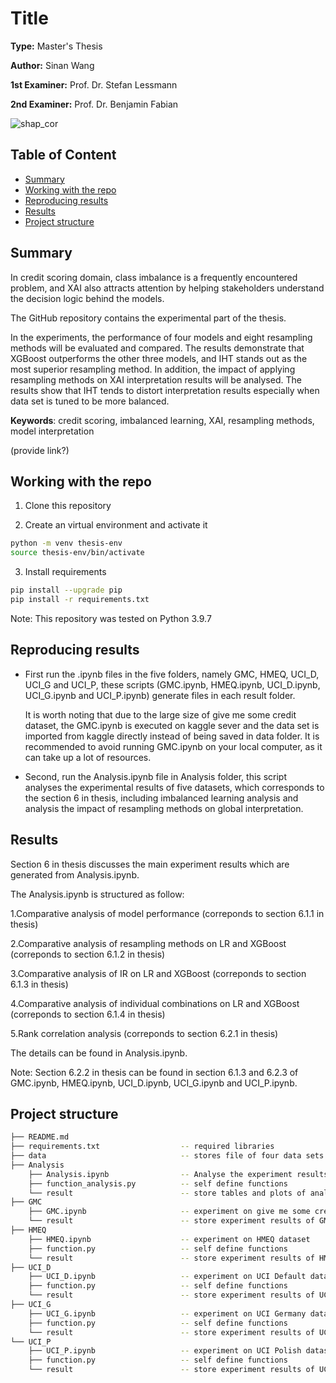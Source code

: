# Title

**Type:** Master's Thesis

**Author:** Sinan Wang

**1st Examiner:** Prof. Dr. Stefan Lessmann

**2nd Examiner:** Prof. Dr. Benjamin Fabian

![shap_cor](https://github.com/Sinan-Wang/thesis/assets/85195560/8b1349b8-ffdd-46e5-ab85-d38230a67e2e)

## Table of Content

- [Summary](#summary)
- [Working with the repo](#working-with-the-repo)
- [Reproducing results](#reproducing-results)
- [Results](#results)
- [Project structure](#project-structure)

## Summary

In credit scoring domain, class imbalance is a frequently encountered problem, and XAI also attracts attention by helping stakeholders understand the decision logic behind the models. 

The GitHub repository contains the experimental part of the thesis. 

In the experiments, the performance of four models and eight resampling methods will be evaluated and compared.  The results demonstrate that XGBoost outperforms the other three models, and IHT stands out as the most superior resampling method. In addition, the impact of applying resampling methods on XAI interpretation results will be analysed. The results show that IHT tends to distort interpretation results especially when data set is tuned to be more balanced.

**Keywords**: credit scoring, imbalanced learning, XAI, resampling methods, model interpretation

(provide link?)

## Working with the repo

1. Clone this repository

2. Create an virtual environment and activate it
```bash
python -m venv thesis-env
source thesis-env/bin/activate
```

3. Install requirements
```bash
pip install --upgrade pip
pip install -r requirements.txt
```

Note: This repository was tested on Python 3.9.7

## Reproducing results

- First run the .ipynb files in the five folders, namely GMC, HMEQ, UCI_D, UCI_G and UCI_P, these scripts (GMC.ipynb, HMEQ.ipynb, UCI_D.ipynb, UCI_G.ipynb and UCI_P.ipynb) generate files in each result folder. 

  It is worth noting that due to the large size of give me some credit dataset, the GMC.ipynb is executed on kaggle sever and the data set is imported from kaggle directly instead of being saved in data folder. It is recommended to avoid running GMC.ipynb on your local computer, as it can take up a lot of resources.

- Second, run the Analysis.ipynb file in Analysis folder, this script analyses the experimental results of  five datasets, which corresponds to the section 6 in thesis, including imbalanced learning analysis and analysis the impact of resampling methods on global interpretation.

## Results

Section 6 in thesis discusses the main experiment results which are generated from Analysis.ipynb.

The Analysis.ipynb is structured as follow:

1.Comparative analysis of model performance (correponds to section 6.1.1 in thesis)

2.Comparative analysis of resampling methods on LR and XGBoost (correponds to section 6.1.2 in thesis)

3.Comparative analysis of IR on LR and XGBoost (correponds to section 6.1.3 in thesis)

4.Comparative analysis of individual combinations on LR and XGBoost (correponds to section 6.1.4 in thesis)

5.Rank correlation analysis (correponds to section 6.2.1 in thesis)

The details can be found in Analysis.ipynb.

Note: Section 6.2.2 in thesis can be found in section 6.1.3 and 6.2.3 of GMC.ipynb, HMEQ.ipynb, UCI_D.ipynb, UCI_G.ipynb and UCI_P.ipynb.

## Project structure

```bash
├── README.md
├── requirements.txt                  -- required libraries
├── data                              -- stores file of four data sets 
├── Analysis                                        
    ├── Analysis.ipynb                -- Analyse the experiment results from five data sets
    ├── function_analysis.py          -- self define functions
    └── result                        -- store tables and plots of analysis
├── GMC                                            
    ├── GMC.ipynb                     -- experiment on give me some credit dataset
    └── result                        -- store experiment results of GMC
├── HMEQ                                           
    ├── HMEQ.ipynb                    -- experiment on HMEQ dataset
    ├── function.py                   -- self define functions
    └── result                        -- store experiment results of HMEQ
├── UCI_D                                            
    ├── UCI_D.ipynb                   -- experiment on UCI Default dataset
    ├── function.py                   -- self define functions
    └── result                        -- store experiment results of UCI_D 
├── UCI_G  
    ├── UCI_G.ipynb                   -- experiment on UCI Germany dataset
    ├── function.py                   -- self define functions
    └── result                        -- store experiment results of UCI_G 
└── UCI_P                                          
    ├── UCI_P.ipynb                   -- experiment on UCI Polish dataset
    ├── function.py                   -- self define functions
    └── result                        -- store experiment results of UCI_P                 
```
